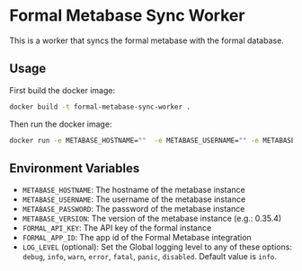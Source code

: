 # Formal Metabase Sync Worker

This is a worker that syncs the formal metabase with the formal database.

## Usage

First build the docker image:

```bash
docker build -t formal-metabase-sync-worker .
```

Then run the docker image:

```bash
docker run -e METABASE_HOSTNAME=""  -e METABASE_USERNAME="" -e METABASE_PASSWORD="" -e METABASE_VERSION="" -e FORMAL_API_KEY="" -e FORMAL_APP_ID="" formal-metabase-sync-worker
```

## Environment Variables
- ```METABASE_HOSTNAME```: The hostname of the metabase instance 
- ```METABASE_USERNAME```: The username of the metabase instance
- ```METABASE_PASSWORD```: The password of the metabase instance
- ```METABASE_VERSION```: The version of the metabase instance (e.g.: 0.35.4)
- ```FORMAL_API_KEY```: The API key of the formal instance
- ```FORMAL_APP_ID```: The app id of the Formal Metabase integration
- ```LOG_LEVEL``` (optional): Set the Global logging level to any of these options: `debug`, `info`, `warn`, `error`, `fatal`, `panic`, `disabled`. Default value is `info`.